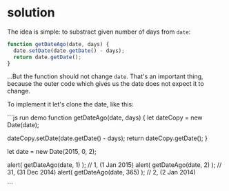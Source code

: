 # solution

The idea is simple: to substract given number of days from `date`:

```javascript
function getDateAgo(date, days) {
  date.setDate(date.getDate() - days);
  return date.getDate();
}
```

...But the function should not change `date`. That's an important thing, because the outer code which gives us the date does not expect it to change.

To implement it let's clone the date, like this:

\`\`\`js run demo function getDateAgo\(date, days\) { let dateCopy = new Date\(date\);

dateCopy.setDate\(date.getDate\(\) - days\); return dateCopy.getDate\(\); }

let date = new Date\(2015, 0, 2\);

alert\( getDateAgo\(date, 1\) \); // 1, \(1 Jan 2015\) alert\( getDateAgo\(date, 2\) \); // 31, \(31 Dec 2014\) alert\( getDateAgo\(date, 365\) \); // 2, \(2 Jan 2014\)

\`\`\`

